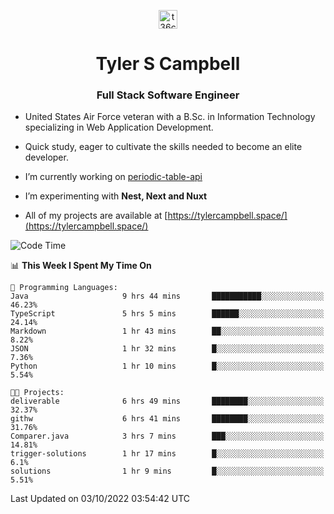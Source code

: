 <p align="center">
<a href="https://www.linkedin.com/in/t36campbell" target="blank"><img align="center" src="https://ik.imagekit.io/t36campbell/Portfolio/linkedin.png.original_m8bbGgPh6.png" alt="t36campbell" height="30" width="30" /></a>
</p>
<h1 align="center">Tyler S Campbell</h1>
<h3 align="center">Full Stack Software Engineer</h3>

* United States Air Force veteran with a B.Sc. in Information Technology specializing in Web Application Development. 

* Quick study, eager to cultivate the skills needed to become an elite developer.

* I’m currently working on [periodic-table-api](https://github.com/t36campbell/periodic-table-api)

* I’m experimenting with **Nest, Next and Nuxt**

* All of my projects are available at [https://tylercampbell.space/](https://tylercampbell.space/)

<!--START_SECTION:waka-->
![Code Time](http://img.shields.io/badge/Code%20Time-1%2C840%20hrs%2026%20mins-blue)

📊 **This Week I Spent My Time On** 

```text
💬 Programming Languages: 
Java                     9 hrs 44 mins       ███████████░░░░░░░░░░░░░░   46.23% 
TypeScript               5 hrs 5 mins        ██████░░░░░░░░░░░░░░░░░░░   24.14% 
Markdown                 1 hr 43 mins        ██░░░░░░░░░░░░░░░░░░░░░░░   8.22% 
JSON                     1 hr 32 mins        █░░░░░░░░░░░░░░░░░░░░░░░░   7.36% 
Python                   1 hr 10 mins        █░░░░░░░░░░░░░░░░░░░░░░░░   5.54%

🐱‍💻 Projects: 
deliverable              6 hrs 49 mins       ████████░░░░░░░░░░░░░░░░░   32.37% 
githw                    6 hrs 41 mins       ████████░░░░░░░░░░░░░░░░░   31.76% 
Comparer.java            3 hrs 7 mins        ███░░░░░░░░░░░░░░░░░░░░░░   14.81% 
trigger-solutions        1 hr 17 mins        █░░░░░░░░░░░░░░░░░░░░░░░░   6.1% 
solutions                1 hr 9 mins         █░░░░░░░░░░░░░░░░░░░░░░░░   5.51%

```


 Last Updated on 03/10/2022 03:54:42 UTC
<!--END_SECTION:waka-->
